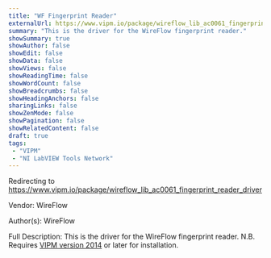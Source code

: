 ```yaml
---
title: "WF Fingerprint Reader"
externalUrl: https://www.vipm.io/package/wireflow_lib_ac0061_fingerprint_reader_driver
summary: "This is the driver for the WireFlow fingerprint reader."
showSummary: true
showAuthor: false
showEdit: false
showData: false
showViews: false
showReadingTime: false
showWordCount: false
showBreadcrumbs: false
showHeadingAnchors: false
sharingLinks: false
showZenMode: false
showPagination: false
showRelatedContent: false
draft: true
tags:
 - "VIPM"
 - "NI LabVIEW Tools Network"
---
```


Redirecting to https://www.vipm.io/package/wireflow_lib_ac0061_fingerprint_reader_driver

Vendor: WireFlow

Author(s): WireFlow
 
Full Description:
This is the driver for the WireFlow fingerprint reader.
N.B. Requires <u>VIPM version 2014</u> or later for installation.